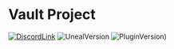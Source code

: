 # Vault Project

[![DiscordLink](https://img.shields.io/discord/376875675505655808.svg?logo=discord)](https://discord.gg/RRYwhb) ![UnealVersion](https://img.shields.io/badge/UE4%20Version-4.21-brightgreen.svg) ![PluginVersion)](https://img.shields.io/badge/Version-V1.0.0-brightgreen.svg)